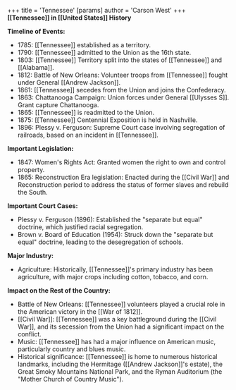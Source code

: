 +++
 title = 'Tennessee'
[params]
	author = 'Carson West'
+++
**[[Tennessee]] in [[United States]] History**

**Timeline of Events:**

* 1785: [[Tennessee]] established as a territory.
* 1790: [[Tennessee]] admitted to the Union as the 16th state.
* 1803: [[Tennessee]] Territory split into the states of [[Tennessee]] and [[Alabama]].
* 1812: Battle of New Orleans: Volunteer troops from [[Tennessee]] fought under General [[Andrew Jackson]].
* 1861: [[Tennessee]] secedes from the Union and joins the Confederacy.
* 1863: Chattanooga Campaign: Union forces under General [[Ulysses S]]. Grant capture Chattanooga.
* 1865: [[Tennessee]] is readmitted to the Union.
* 1875: [[Tennessee]] Centennial Exposition is held in Nashville.
* 1896: Plessy v. Ferguson: Supreme Court case involving segregation of railroads, based on an incident in [[Tennessee]].

**Important Legislation:**

* 1847: Women's Rights Act: Granted women the right to own and control property.
* 1865: Reconstruction Era legislation: Enacted during the [[Civil War]] and Reconstruction period to address the status of former slaves and rebuild the South.

**Important Court Cases:**

* Plessy v. Ferguson (1896): Established the "separate but equal" doctrine, which justified racial segregation.
* Brown v. Board of Education (1954): Struck down the "separate but equal" doctrine, leading to the desegregation of schools.

**Major Industry:**

* Agriculture: Historically, [[Tennessee]]'s primary industry has been agriculture, with major crops including cotton, tobacco, and corn.

**Impact on the Rest of the Country:**

* Battle of New Orleans: [[Tennessee]] volunteers played a crucial role in the American victory in the [[War of 1812]].
* [[Civil War]]: [[Tennessee]] was a key battleground during the [[Civil War]], and its secession from the Union had a significant impact on the conflict.
* Music: [[Tennessee]] has had a major influence on American music, particularly country and blues music.
* Historical significance: [[Tennessee]] is home to numerous historical landmarks, including the Hermitage ([[Andrew Jackson]]'s estate), the Great Smoky Mountains National Park, and the Ryman Auditorium (the "Mother Church of Country Music").
